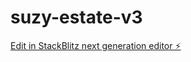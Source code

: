 # suzy-estate-v3

[Edit in StackBlitz next generation editor ⚡️](https://stackblitz.com/~/github.com/madezmedia/suzy-estate-v3)